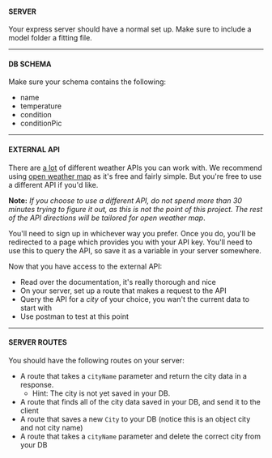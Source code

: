 
#### **SERVER**

  

Your express server should have a normal set up. Make sure to include a model folder a fitting file.

  

----------

  

#### **DB SCHEMA**

  

Make sure your schema contains the following:

-   name
-   temperature
-   condition
-   conditionPic

  

----------

#### **EXTERNAL API**

  

There are [a lot](https://www.programmableweb.com/news/top-10-weather-apis/analysis/2014/11/13) of different weather APIs you can work with. We recommend using [open weather map](https://openweathermap.org/) as it's free and fairly simple. But you're free to use a different API if you'd like.

  

**Note:** _If you choose to use a different API, do not spend more than 30 minutes trying to figure it out, as this is not the point of this project. The rest of the API directions will be tailored for open weather map_.

  

You'll need to sign up in whichever way you prefer. Once you do, you'll be redirected to a page which provides you with your API key. You'll need to use this to query the API, so save it as a variable in your server somewhere.

  

Now that you have access to the external API:

-   Read over the documentation, it's really thorough and nice
-   On your server, set up a route that makes a request to the API
-   Query the API for a _city_ of your choice, you wan't the current data to start with
-   Use postman to test at this point

  

----------

  

#### **SERVER ROUTES**

  

You should have the following routes on your server:

-   A route that takes a `cityName` parameter and return the city data in a response.
	-   Hint: The city is not yet saved in your DB.
-   A route that finds all of the city data saved in your DB, and send it to the client
-   A route that saves a new `City` to your DB (notice this is an object city and not city name)
-   A route that takes a `cityName` parameter and delete the correct city from your DB
